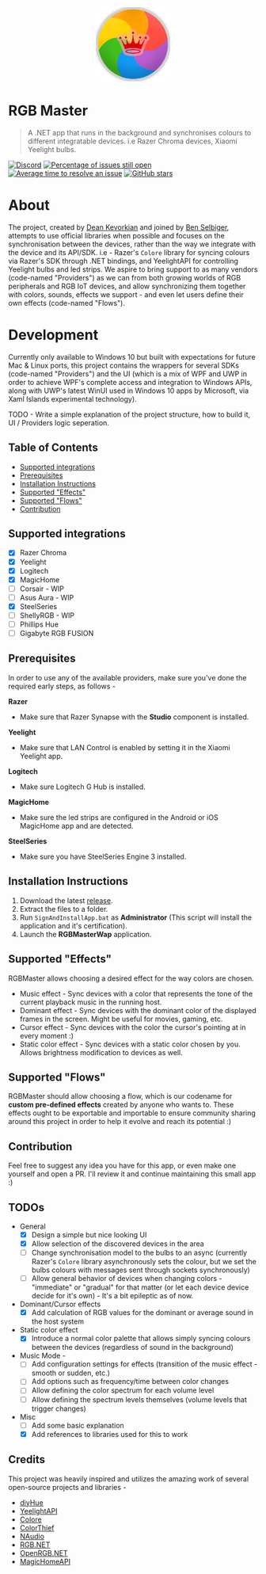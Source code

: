 <p align="center"><img width="150px" src="./Logo/1024.png" alt="RGBMaster"></p>

# RGB Master
> A .NET app that runs in the background and synchronises colours to different integratable devices. i.e Razer Chroma devices, Xiaomi Yeelight bulbs.

[![Discord](https://img.shields.io/discord/717472380934422560.svg?label=&logo=discord&logoColor=ffffff&color=7389D8&labelColor=6A7EC2)](https://discord.gg/zWbe3UV)
[![Percentage of issues still open](http://isitmaintained.com/badge/open/rgb-master-team/RGBMaster.svg)](http://isitmaintained.com/project/rgb-master-team/RGBMaster "Percentage of issues still open")
[![Average time to resolve an issue](http://isitmaintained.com/badge/resolution/rgb-master-team/RGBMaster.svg)](http://isitmaintained.com/project/rgb-master-team/RGBMaster "Average time to resolve an issue")
[![GitHub stars](https://img.shields.io/github/stars/rgb-master-team/RGBMaster.svg)](https://github.com/rgb-master-team/RGBMaster/stargazers)

# About

The project, created by [Dean Kevorkian](https://github.com/deankevorkian) and joined by [Ben Selbiger](https://github.com/benbense), attempts to use official libraries when possible and focuses on the synchronisation between the devices, rather than the way we integrate with the device and its API/SDK. i.e - Razer's `Colore` library for syncing colours via Razer's SDK through .NET bindings, and YeelightAPI for controlling Yeelight bulbs and led strips.
We aspire to bring support to as many vendors (code-named "Providers") as we can from both growing worlds of RGB peripherals and RGB IoT devices, and allow synchronizing them together with colors, sounds, effects we support - and even let users define their own effects (code-named "Flows").

# Development
Currently only available to Windows 10 but built with expectations for future Mac & Linux ports, this project contains the wrappers for several SDKs (code-named "Providers") and the UI (which is a mix of WPF and UWP in order to achieve WPF's complete access and integration to Windows APIs, along with UWP's latest WinUI used in Windows 10 apps by Microsoft, via Xaml Islands experimental technology).

TODO - Write a simple explanation of the project structure, how to build it, UI / Providers logic seperation.

## Table of Contents

- [Supported integrations](#integrations)
- [Prerequisites](#prerequisites)
- [Installation Instructions](#installation)
- [Supported "Effects"](#effects)
- [Supported "Flows"](#flows)
- [Contribution](#contrib)

<a name="integrations"></a>
## Supported integrations
- [x] Razer Chroma
- [x] Yeelight
- [x] Logitech
- [x] MagicHome
- [ ] Corsair - WIP
- [ ] Asus Aura - WIP
- [x] SteelSeries
- [ ] ShellyRGB - WIP
- [ ] Phillips Hue
- [ ] Gigabyte RGB FUSION

<a name="prerequisites"></a>
## Prerequisites 

In order to use any of the available providers, make sure you've done the required early steps, as follows -

**Razer**
- Make sure that Razer Synapse with the **Studio** component is installed.

**Yeelight**
- Make sure that LAN Control is enabled by setting it in the Xiaomi Yeelight app.

**Logitech**
- Make sure Logitech G Hub is installed.

**MagicHome**
- Make sure the led strips are configured in the Android or iOS MagicHome app and are detected.

**SteelSeries**
- Make sure you have SteelSeries Engine 3 installed.

<a name="installation"></a>
## Installation Instructions

1. Download the latest [release](https://github.com/rgb-master-team/RGBMaster/releases).
2. Extract the files to a folder.
3. Run `SignAndInstallApp.bat` as **Administrator** (This script will install the application and it's certification).
4. Launch the **RGBMasterWap** application.

<a name="effects"></a>
## Supported "Effects"
RGBMaster allows choosing a desired effect for the way colors are chosen.
- Music effect - Sync devices with a color that represents the tone of the current playback music in the running host.
- Dominant effect - Sync devices with the dominant color of the displayed frames in the screen. Might be useful for movies, gaming, etc.
- Cursor effect - Sync devices with the color the cursor's pointing at in every moment :)
- Static color effect - Sync devices with a static color chosen by you. Allows brightness modification to devices as well.

<a name="flows"></a>
## Supported "Flows"
RGBMaster should allow choosing a flow, which is our codename for **custom pre-defined effects** created by anyone who wants to.
These effects ought to be exportable and importable to ensure community sharing around this project in order to help it evolve and reach its potential :)

<a name="contrib"></a>
## Contribution
Feel free to suggest any idea you have for this app, or even make one yourself and open a PR. I'll review it and continue maintaining this small app :)

<a name="todos"></a>
## TODOs
- General
  - [x] Design a simple but nice looking UI
  - [x] Allow selection of the discovered devices in the area
  - [ ] Change synchronisation model to the bulbs to an async (currently Razer's `Colore` library asynchronously sets the colour, but we set the bulbs colours with messages sent through sockets synchronously)
  - [ ] Allow general behavior of devices when changing colors - "immediate" or "gradual" for that matter (or let each device device decide for it's own) - It's a bit epileptic as of now.
- Dominant/Cursor effects
  - [x] Add calculation of RGB values for the dominant or average sound in the host system
- Static color effect
  - [x] Introduce a normal color palette that allows simply syncing colours between the devices (regardless of sound in the background)
- Music Mode -
  - [ ] Add configuration settings for effects (transition of the music effect - smooth or sudden, etc.)
  - [ ] Add options such as frequency/time between color changes
  - [ ] Allow defining the color spectrum for each volume level
  - [ ] Allow defining the spectrum levels themselves (volume levels that trigger changes)
- Misc
  - [ ] Add some basic explanation
  - [x] Add references to libraries used for this to work

## Credits
This project was heavily inspired and utilizes the amazing work of several open-source projects and libraries -

- [diyHue](https://github.com/diyhue/diyHue)
- [YeelightAPI](https://github.com/roddone/YeelightAPI)
- [Colore](https://github.com/chroma-sdk/Colore)
- [ColorThief](https://github.com/KSemenenko/ColorThief)
- [NAudio](https://github.com/naudio/NAudio)
- [RGB.NET](https://github.com/DarthAffe/RGB.NET)
- [OpenRGB.NET](https://github.com/diogotr7/OpenRGB.NET)
- [MagicHomeAPI](https://github.com/nathanielxd/magic-home)

